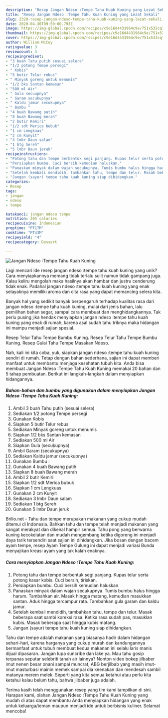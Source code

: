 ```yaml
---
description: "Resep Jangan Ndeso :Tempe Tahu Kuah Kuning yang Lezat Sekali"
title: "Resep Jangan Ndeso :Tempe Tahu Kuah Kuning yang Lezat Sekali"
slug: 2328-resep-jangan-ndeso-tempe-tahu-kuah-kuning-yang-lezat-sekali
date: 2020-04-30T09:50:00.793Z
image: https://img-global.cpcdn.com/recipes/c9e16d4431964c9e/751x532cq70/jangan-ndeso-tempe-tahu-kuah-kuning-foto-resep-utama.jpg
thumbnail: https://img-global.cpcdn.com/recipes/c9e16d4431964c9e/751x532cq70/jangan-ndeso-tempe-tahu-kuah-kuning-foto-resep-utama.jpg
cover: https://img-global.cpcdn.com/recipes/c9e16d4431964c9e/751x532cq70/jangan-ndeso-tempe-tahu-kuah-kuning-foto-resep-utama.jpg
author: William McCoy
ratingvalue: 3
reviewcount: 3
recipeingredient:
- "3 buah Tahu putih sesuai selera"
- "1/2 potong Tempe persegi"
- " Kobis"
- "5 butir Telur rebus"
- " Minyak goreng untuk menumis"
- "1/2 bks Santan kemasan"
- "500 ml Air"
- " Gula secuupnya"
- " Garam secukupnya"
- " Kaldu jamur secukupnya"
- " Bumbu "
- "4 buah Bawang putih"
- "8 buah Bawang merah"
- "2 butir Kemiri"
- "1/2 sdt Merica bubuk"
- "1 cm Lengkuas"
- "2 cm Kunyit"
- "3 lmbr Daun salam"
- "1 btg Sereh"
- "5 lmbr Daun jeruk"
recipeinstructions:
- "Potong tahu dan tempe berbentuk segi panjang. Kupas telur serta potong kasar kobis. Cuci bersih, tiriskan."
- "Persiapkan bumbu. Cuci bersih kemudian haluskan."
- "Panaskan minyak dalam wajan secukupnya. Tumis bumbu halus hingga harum. Tambahkan air. Masak hingga matang, kemudian masukkan santan. Aduk hingga tercampur rata. Tambahkan gula garam dan kaldu jamur."
- "Setelah kembali mendidih, tambahkan tahu, tempe dan telur. Masak beberapa saat sambi koreksi rasa. Ketika rasa sudah pas, masuklan kubis. Masak beberapa saat hingga kubis matang."
- "Jangan (sayur) tempe tahu kuah kuning siap dihidangkan."
categories:
- Resep
tags:
- jangan
- ndeso
- tempe

katakunci: jangan ndeso tempe 
nutrition: 205 calories
recipecuisine: Indonesian
preptime: "PT17M"
cooktime: "PT43M"
recipeyield: "4"
recipecategory: Dessert

---
```



![Jangan Ndeso :Tempe Tahu Kuah Kuning](https://img-global.cpcdn.com/recipes/c9e16d4431964c9e/751x532cq70/jangan-ndeso-tempe-tahu-kuah-kuning-foto-resep-utama.jpg)

Lagi mencari ide resep jangan ndeso :tempe tahu kuah kuning yang unik? Cara menyiapkannya memang tidak terlalu sulit namun tidak gampang juga. Kalau keliru mengolah maka hasilnya akan hambar dan justru cenderung tidak enak. Padahal jangan ndeso :tempe tahu kuah kuning yang enak selayaknya memiliki aroma dan cita rasa yang dapat memancing selera kita.

Banyak hal yang sedikit banyak berpengaruh terhadap kualitas rasa dari jangan ndeso :tempe tahu kuah kuning, mulai dari jenis bahan, lalu pemilihan bahan segar, sampai cara membuat dan menghidangkannya. Tak perlu pusing jika hendak menyiapkan jangan ndeso :tempe tahu kuah kuning yang enak di rumah, karena asal sudah tahu triknya maka hidangan ini mampu menjadi sajian spesial.

Resep Telur Tahu Tempe Bumbu Kuning. Resep Telur Tahu Tempe Bumbu Kuning. Resep Gulai Tahu Tempe Masakan Ndeso.


Nah, kali ini kita coba, yuk, siapkan jangan ndeso :tempe tahu kuah kuning sendiri di rumah. Tetap dengan bahan sederhana, sajian ini dapat memberi manfaat untuk membantu menjaga kesehatan tubuh kita. Anda bisa membuat Jangan Ndeso :Tempe Tahu Kuah Kuning memakai 20 bahan dan 5 tahap pembuatan. Berikut ini langkah-langkah dalam menyiapkan hidangannya.

<!--inarticleads1-->

##### Bahan-bahan dan bumbu yang digunakan dalam menyiapkan Jangan Ndeso :Tempe Tahu Kuah Kuning:

1. Ambil 3 buah Tahu putih (sesuai selera)
1. Sediakan 1/2 potong Tempe persegi
1. Gunakan  Kobis
1. Siapkan 5 butir Telur rebus
1. Sediakan  Minyak goreng untuk menumis
1. Siapkan 1/2 bks Santan kemasan
1. Sediakan 500 ml Air
1. Siapkan  Gula (secuķupnya)
1. Ambil  Garam (secukupnya)
1. Sediakan  Kaldu jamur (secukupnya)
1. Gunakan  Bumbu :
1. Gunakan 4 buah Bawang putih
1. Siapkan 8 buah Bawang merah
1. Ambil 2 butir Kemiri
1. Siapkan 1/2 sdt Merica bubuk
1. Siapkan 1 cm Lengkuas
1. Gunakan 2 cm Kunyit
1. Sediakan 3 lmbr Daun salam
1. Sediakan 1 btg Sereh
1. Gunakan 5 lmbr Daun jeruk


Brilio.net - Tahu dan tempe merupakan makanan yang cukup mudah ditemui di Indonesia. Bahkan tahu dan tempe telah menjadi makanan yang sangat merakyat dan dikenal hampir semua. Tahu pong yang berwarna kuning kecokelatan dan mudah mengembang ketika digoreng ini menjadi daya tarik tersendiri saat sajian ini dihidangkan. Jika bosan dengan bacem ayam tempe, resep Ayam Tempe Gulung ini dapat menjadi variasi Bunda menyajikan kreasi ayam yang tak kalah enaknya. 

<!--inarticleads2-->

##### Cara menyiapkan Jangan Ndeso :Tempe Tahu Kuah Kuning:

1. Potong tahu dan tempe berbentuk segi panjang. Kupas telur serta potong kasar kobis. Cuci bersih, tiriskan.
1. Persiapkan bumbu. Cuci bersih kemudian haluskan.
1. Panaskan minyak dalam wajan secukupnya. Tumis bumbu halus hingga harum. Tambahkan air. Masak hingga matang, kemudian masukkan santan. Aduk hingga tercampur rata. Tambahkan gula garam dan kaldu jamur.
1. Setelah kembali mendidih, tambahkan tahu, tempe dan telur. Masak beberapa saat sambi koreksi rasa. Ketika rasa sudah pas, masuklan kubis. Masak beberapa saat hingga kubis matang.
1. Jangan (sayur) tempe tahu kuah kuning siap dihidangkan.


Tahu dan tempe adalah makanan yang biasanya hadir dalam hidangan sehari-hari, karena harganya yang cukup murah dan kandungannya bermanfaat untuk tubuh membuat kedua makanan ini selalu laris manis dijual dipasaran. Jangan lupa suncribe dan lake ya. Mau tahu gosip terpanas seputar selebriti tanah air lainnya? Nonton video bokep jilbaber imut nenen besar onani sampai muncrat, ABG berjilbab yang masih imut-imut masturbasi mainin memek sampai dia keenakan dan mendesah sambil matanya merem melek. Seperti yang kita semua ketahui atau perlu kita ketahui kalau belum tahu, bahwa jilbaber juga adalah. 

Terima kasih telah menggunakan resep yang tim kami tampilkan di sini. Harapan kami, olahan Jangan Ndeso :Tempe Tahu Kuah Kuning yang mudah di atas dapat membantu Anda menyiapkan hidangan yang enak untuk keluarga/teman maupun menjadi ide untuk berbisnis kuliner. Selamat mencoba!
